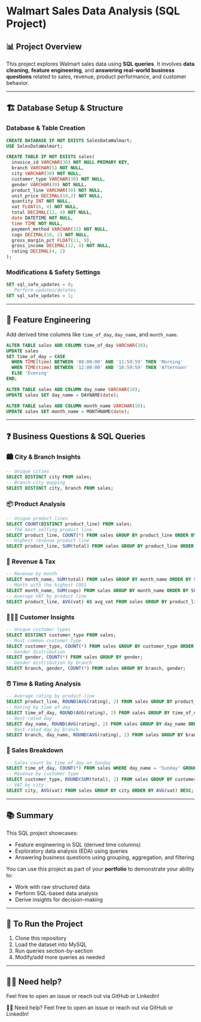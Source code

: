 # Walmart Sales Data Analysis (SQL Project)

## 📊 Project Overview

This project explores Walmart sales data using **SQL queries**. It involves **data cleaning**, **feature engineering**, and **answering real-world business questions** related to sales, revenue, product performance, and customer behavior.

---

## 🏗️ Database Setup & Structure

### Database & Table Creation

```sql
CREATE DATABASE IF NOT EXISTS SalesDataWalmart;
USE SalesDataWalmart;

CREATE TABLE IF NOT EXISTS sales(
  invoice_id VARCHAR(30) NOT NULL PRIMARY KEY,
  branch VARCHAR(5) NOT NULL,
  city VARCHAR(30) NOT NULL,
  customer_type VARCHAR(30) NOT NULL,
  gender VARCHAR(30) NOT NULL,
  product_line VARCHAR(30) NOT NULL,
  unit_price DECIMAL(10,2) NOT NULL,
  quantity INT NOT NULL,
  vat FLOAT(6, 4) NOT NULL,
  total DECIMAL(12, 4) NOT NULL,
  date DATETIME NOT NULL,
  time TIME NOT NULL,
  payment_method VARCHAR(15) NOT NULL,
  cogs DECIMAL(10, 2) NOT NULL,
  gross_margin_pct FLOAT(11, 9),
  gross_income DECIMAL(12, 4) NOT NULL,
  rating DECIMAL(4, 2)
);
```

### Modifications & Safety Settings

```sql
SET sql_safe_updates = 0;
-- Perform updates/deletes
SET sql_safe_updates = 1;
```

---

## 🧪 Feature Engineering

Add derived time columns like `time_of_day`, `day_name`, and `month_name`.

```sql
ALTER TABLE sales ADD COLUMN time_of_day VARCHAR(20);
UPDATE sales
SET time_of_day = CASE
  WHEN TIME(time) BETWEEN '00:00:00' AND '11:59:59' THEN 'Morning'
  WHEN TIME(time) BETWEEN '12:00:00' AND '16:59:59' THEN 'Afternoon'
  ELSE 'Evening'
END;

ALTER TABLE sales ADD COLUMN day_name VARCHAR(10);
UPDATE sales SET day_name = DAYNAME(date);

ALTER TABLE sales ADD COLUMN month_name VARCHAR(10);
UPDATE sales SET month_name = MONTHNAME(date);
```

---

## ❓ Business Questions & SQL Queries

### 🏙️ City & Branch Insights

```sql
-- Unique cities
SELECT DISTINCT city FROM sales;
-- Branch-city mapping
SELECT DISTINCT city, branch FROM sales;
```

### 📦 Product Analysis

```sql
-- Unique product lines
SELECT COUNT(DISTINCT product_line) FROM sales;
-- The most selling product line
SELECT product_line, COUNT(*) FROM sales GROUP BY product_line ORDER BY COUNT(*) DESC;
-- Highest revenue product line
SELECT product_line, SUM(total) FROM sales GROUP BY product_line ORDER BY SUM(total) DESC;
```

### 💸 Revenue & Tax

```sql
-- Revenue by month
SELECT month_name, SUM(total) FROM sales GROUP BY month_name ORDER BY SUM(total) DESC;
-- Month with the highest COGS
SELECT month_name, SUM(cogs) FROM sales GROUP BY month_name ORDER BY SUM(cogs) DESC;
-- Average VAT by product line
SELECT product_line, AVG(vat) AS avg_vat FROM sales GROUP BY product_line ORDER BY avg_vat DESC;
```

### 🧑‍🤝‍🧑 Customer Insights

```sql
-- Unique customer types
SELECT DISTINCT customer_type FROM sales;
-- Most common customer type
SELECT customer_type, COUNT(*) FROM sales GROUP BY customer_type ORDER BY COUNT(*) DESC LIMIT 1;
-- Gender distribution
SELECT gender, COUNT(*) FROM sales GROUP BY gender;
-- Gender distribution by branch
SELECT branch, gender, COUNT(*) FROM sales GROUP BY branch, gender;
```

### ⏰ Time & Rating Analysis

```sql
-- Average rating by product line
SELECT product_line, ROUND(AVG(rating), 2) FROM sales GROUP BY product_line ORDER BY AVG(rating) DESC;
-- Rating by time of day
SELECT time_of_day, ROUND(AVG(rating), 2) FROM sales GROUP BY time_of_day ORDER BY AVG(rating) DESC;
-- Best-rated day
SELECT day_name, ROUND(AVG(rating), 2) FROM sales GROUP BY day_name ORDER BY AVG(rating) DESC;
-- Best-rated day by branch
SELECT branch, day_name, ROUND(AVG(rating), 2) FROM sales GROUP BY branch, day_name ORDER BY ROUND(AVG(rating), 2) DESC;
```

### 🧾 Sales Breakdown

```sql
-- Sales count by time of day on Sunday
SELECT time_of_day, COUNT(*) FROM sales WHERE day_name = 'Sunday' GROUP BY time_of_day ORDER BY COUNT(*) DESC;
-- Revenue by customer type
SELECT customer_type, ROUND(SUM(total), 2) FROM sales GROUP BY customer_type ORDER BY SUM(total) DESC;
-- VAT by city
SELECT city, AVG(vat) FROM sales GROUP BY city ORDER BY AVG(vat) DESC;
```

---

## 📚 Summary

This SQL project showcases:

* Feature engineering in SQL (derived time columns)
* Exploratory data analysis (EDA) using queries
* Answering business questions using grouping, aggregation, and filtering

You can use this project as part of your **portfolio** to demonstrate your ability to:

* Work with raw structured data
* Perform SQL-based data analysis
* Derive insights for decision-making

---

## 📌 To Run the Project

1. Clone this repository
2. Load the dataset into MySQL
3. Run queries section-by-section
4. Modify/add more queries as needed

---

## 🙋‍♂️ Need help?

Feel free to open an issue or reach out via GitHub or LinkedIn!




🙋‍♂️ Need help?
Feel free to open an issue or reach out via GitHub or LinkedIn!

